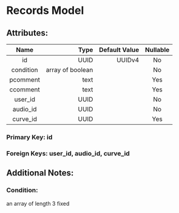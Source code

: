 # Records Model

## Attributes:

| Name      | Type             | Default Value | Nullable |
|:---------:| ----------------:| -------------:|:--------:|
| id        | UUID             | UUIDv4        | No       |
| condition | array of boolean |               | No       |
| pcomment  | text             |               | Yes      |
| ccomment  | text             |               | Yes      |
| user_id   | UUID             |               | No       |
| audio_id  | UUID             |               | No       |
| curve_id  | UUID             |               | Yes      |

### Primary Key: id

### Foreign Keys: user_id, audio_id, curve_id

## Additional Notes:

### Condition:

an array of length 3 fixed
